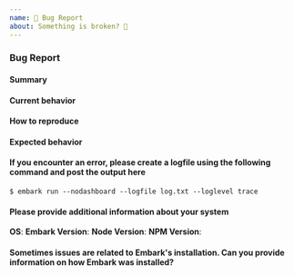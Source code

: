 ```yaml
---
name: 🐞 Bug Report
about: Something is broken? 🔨
---
```


### Bug Report

#### Summary

<!-- Provide a summary describing the problem you are experiencing. -->

#### Current behavior

<!--
  What is the current (buggy) behavior? Feel free to add as much information as possible.
  Also, a screenshot often says more than a thousand words. :)
  -->

#### How to reproduce

<!--
Provide steps to reproduce the bug.
Adding a failing Unit or Functional Test would help us a lot - you can submit one in a Pull Request separately, referencing this bug report.
-->

#### Expected behavior

<!-- What was the expected (correct) behavior? -->

#### If you encounter an error, please create a logfile using the following command and post the output here

```
$ embark run --nodashboard --logfile log.txt --loglevel trace
```

#### Please provide additional information about your system

**OS**:
**Embark Version**:
**Node Version**:
**NPM Version**:

#### Sometimes issues are related to Embark's installation. Can you provide information on how Embark was installed?

